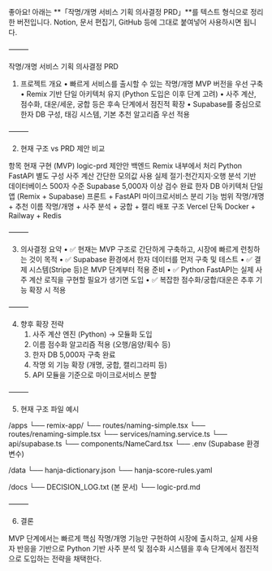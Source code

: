 좋아요! 아래는 **「작명/개명 서비스 기획 의사결정 PRD」**를 텍스트 형식으로 정리한 버전입니다. Notion, 문서 편집기, GitHub 등에 그대로 붙여넣어 사용하시면 됩니다.

⸻

작명/개명 서비스 기획 의사결정 PRD

1. 프로젝트 개요
	•	빠르게 서비스를 출시할 수 있는 작명/개명 MVP 버전을 우선 구축
	•	Remix 기반 단일 아키텍처 유지 (Python 도입은 이후 단계 고려)
	•	사주 계산, 점수화, 대운/세운, 궁합 등은 후속 단계에서 점진적 확장
	•	Supabase를 중심으로 한자 DB 구성, 태깅 시스템, 기본 추천 알고리즘 우선 적용

⸻

2. 현재 구조 vs PRD 제안 비교

항목	현재 구현 (MVP)	logic-prd 제안안
백엔드	Remix 내부에서 처리	Python FastAPI 별도 구성
사주 계산	간단한 모의값 사용	실제 절기·천간지지·오행 분석 기반
데이터베이스	500자 수준 Supabase	5,000자 이상 검수 완료 한자 DB
아키텍처	단일 앱 (Remix + Supabase)	프론트 + FastAPI 마이크로서비스 분리
기능 범위	작명/개명 + 추천 이름	작명/개명 + 사주 분석 + 궁합 + 캘리
배포 구조	Vercel 단독	Docker + Railway + Redis


⸻

3. 의사결정 요약
	•	✅ 현재는 MVP 구조로 간단하게 구축하고, 시장에 빠르게 런칭하는 것이 목적
	•	✅ Supabase 환경에서 한자 데이터를 먼저 구축 및 테스트
	•	✅ 결제 시스템(Stripe 등)은 MVP 단계부터 적용 준비
	•	✅ Python FastAPI는 실제 사주 계산 로직을 구현할 필요가 생기면 도입
	•	✅ 복잡한 점수화/궁합/대운은 추후 기능 확장 시 적용

⸻

4. 향후 확장 전략
	1.	사주 계산 엔진 (Python) → 모듈화 도입
	2.	이름 점수화 알고리즘 적용 (오행/음양/획수 등)
	3.	한자 DB 5,000자 구축 완료
	4.	작명 외 기능 확장 (개명, 궁합, 캘리그라피 등)
	5.	API 모듈을 기준으로 마이크로서비스 분할

⸻

5. 현재 구조 파일 예시

/apps
  └── remix-app/
        └── routes/naming-simple.tsx
        └── routes/renaming-simple.tsx
        └── services/naming.service.ts
        └── api/supabase.ts
        └── components/NameCard.tsx
        └── .env (Supabase 환경 변수)

/data
        └── hanja-dictionary.json
        └── hanja-score-rules.yaml

/docs
        └── DECISION_LOG.txt (본 문서)
        └── logic-prd.md


⸻

6. 결론

MVP 단계에서는 빠르게 핵심 작명/개명 기능만 구현하여 시장에 출시하고,
실제 사용자 반응을 기반으로 Python 기반 사주 분석 및 점수화 시스템을
후속 단계에서 점진적으로 도입하는 전략을 채택한다.
